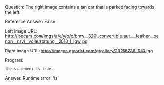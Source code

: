 Question: The right image contains a tan car that is parked facing towards the left.

Reference Answer: False

Left image URL: http://ipocars.com/imgs/a/e/y/o/c/bmw__320i_convertible_aut___leather__xenon__navi__volaustatung__2010_1_lgw.jpg

Right image URL: http://images.gtcarlot.com/gtgallery/29255736-640.jpg

Program:

```
The statement is True.
```
Answer: Runtime error: 'is'

